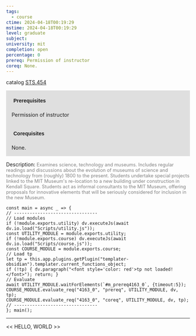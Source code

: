```yaml
---
tags:
  - course
ctime: 2024-04-18T00:19:29
mstime: 2024-04-18T00:19:29
level: graduate
subject: 
university: mit
completion: open
percentage: 0
prereq: Permission of instructor
coreq: None.
---
```


catalog [STS.454](http://student.mit.edu/catalog/mSTSb.html#STS.454)

<span style="display: block; padding: 15px; background-color: rgb(100, 100, 100, 0.2);"><font id="m_prereq4163_0" style="display: block; font-family: Arial, sans-serif; font-weight: bold; padding: 5px">Prerequisites</font><br><span id="prereq4163_0">Permission of instructor</span></span>
<span style="display: block; padding: 15px; background-color: rgb(100, 100, 100, 0.2);"><font id="m_coreq4163_0" style="display: block; font-family: Arial, sans-serif; font-weight: bold; padding: 5px">Corequisites</font><br><span id="coreq4163_0">None.</span></span>

<font style="">Description:</font>
<font style="color: grey; font-size: 0.8rem;">Examines science, technology and museums. Includes regular readings and discussions about the evolution of museums of science and technology from (roughly) 1800 to the present. Students undertake special projects linked to the MIT Museum's re-location to a new building under construction in Kendall Square. Students act as informal consultants to the MIT Museum, offering proposals for innovative elements that will be seriously considered for inclusion in the new Museum.</font>

```dataviewjs
const main = async _ => {
// --------------------------------
// Load modules
if (!module.exports.utility) dv.executeJs(await dv.io.load("Scripts/utility.js"));
const UTILITY_MODULE = module.exports.utility;
if (!module.exports.course) dv.executeJs(await dv.io.load("Scripts/course.js"));
const COURSE_MODULE = module.exports.course;
// Load tp
let tp = this.app.plugins.getPlugin("templater-obsidian").templater.current_functions_object;
if (!tp) { dv.paragraph("<font style='color: red'>tp not loaded!</font>"); return; }
// Evaluate
await UTILITY_MODULE.waitForElements(`#m_prereq4163_0`, {timeout:5});
COURSE_MODULE.evaluate_req("4163_0", "prereq", UTILITY_MODULE, dv, tp);
COURSE_MODULE.evaluate_req("4163_0", "coreq", UTILITY_MODULE, dv, tp);
// --------------------------------
}; main();
```

---

<< HELLO, WORLD >>
